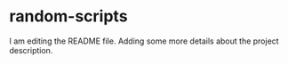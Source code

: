 
# random-scripts
I am editing the README file. Adding some more details about the project description.
